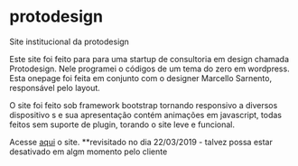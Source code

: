 # protodesign
Site institucional da protodesign


Este site foi feito para para uma startup de consultoria em design chamada Protodesign.
Nele programei o códigos de um tema do zero em wordpress. Esta onepage foi feita
em conjunto com o designer Marcello Sarnento, responsável pelo layout.

O site foi feito sob framework bootstrap tornando responsivo a diversos dispositivo
s e sua apresentação contém animações em javascript, todas feitos sem suporte de plugin, torando o site leve e funcional.


Acesse <a href="http://www.protodesignbrasil.com/">aqui</a> o site. **revisitado no dia 22/03/2019 - talvez possa estar desativado em algm momento pelo cliente
